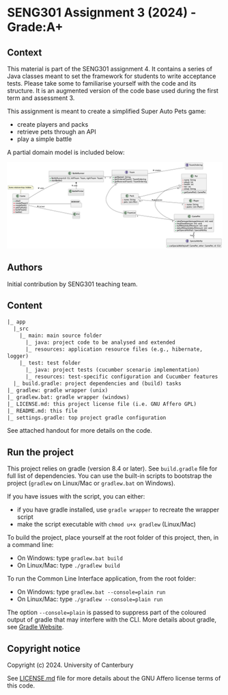 # SENG301 Assignment 3 (2024) - Grade:A+

## Context

This material is part of the SENG301 assignment 4. It contains a series of Java
classes meant to set the framework for students to write acceptance tests. Please
take some to familiarise yourself with the code and its structure. It is an augmented
version of the code base used during the first term and assessment 3.

This assignment is meant to create a simplified Super Auto Pets game:

- create players and packs
- retrieve pets through an API
- play a simple battle

A partial domain model is included below:

![Super Auto Pets App](diagrams/sap-domain.png)

## Authors

Initial contribution by SENG301 teaching team.

## Content

```
|_ app
  |_src
    |_ main: main source folder
      |_ java: project code to be analysed and extended
      |_ resources: application resource files (e.g., hibernate, logger)
    |_ test: test folder
      |_ java: project tests (cucumber scenario implementation)
      |_ resources: test-specific configuration and Cucumber features
  |_ build.gradle: project dependencies and (build) tasks
|_ gradlew: gradle wrapper (unix)
|_ gradlew.bat: gradle wrapper (windows)
|_ LICENSE.md: this project license file (i.e. GNU Affero GPL)
|_ README.md: this file
|_ settings.gradle: top project gradle configuration

```

See attached handout for more details on the code.

## Run the project

This project relies on gradle (version 8.4 or later). See `build.gradle` file for
full list of dependencies. You can use the built-in scripts to bootstrap the
project (`gradlew` on Linux/Mac or `gradlew.bat` on Windows).

If you have issues with the script, you can either:

- if you have gradle installed, use `gradle wrapper` to recreate the wrapper script
- make the script executable with `chmod u+x gradlew` (Linux/Mac)

To build the project, place yourself at the root folder of this project, then,
in a command line:

- On Windows: type `gradlew.bat build`
- On Linux/Mac: type `./gradlew build`

To run the Common Line Interface application, from the root folder:

- On Windows: type `gradlew.bat --console=plain run`
- On Linux/Mac: type `./gradlew --console=plain run`

The option `--console=plain` is passed to suppress part of the coloured output
of gradle that may interfere with the CLI. More details about gradle, see
[Gradle Website](https://gradle.org/).

## Copyright notice

Copyright (c) 2024. University of Canterbury

See [LICENSE.md](./LICENSE.md) file for more details about the GNU Affero license
terms of this code.
